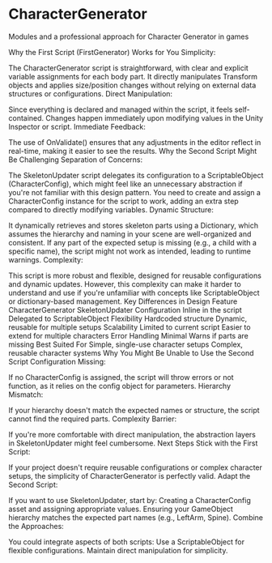 # CharacterGenerator 
Modules and a professional approach for Character Generator in games

Why the First Script (FirstGenerator) Works for You
Simplicity:

The CharacterGenerator script is straightforward, with clear and explicit variable assignments for each body part.
It directly manipulates Transform objects and applies size/position changes without relying on external data structures or configurations.
Direct Manipulation:

Since everything is declared and managed within the script, it feels self-contained.
Changes happen immediately upon modifying values in the Unity Inspector or script.
Immediate Feedback:

The use of OnValidate() ensures that any adjustments in the editor reflect in real-time, making it easier to see the results.
Why the Second Script Might Be Challenging
Separation of Concerns:

The SkeletonUpdater script delegates its configuration to a ScriptableObject (CharacterConfig), which might feel like an unnecessary abstraction if you're not familiar with this design pattern.
You need to create and assign a CharacterConfig instance for the script to work, adding an extra step compared to directly modifying variables.
Dynamic Structure:

It dynamically retrieves and stores skeleton parts using a Dictionary, which assumes the hierarchy and naming in your scene are well-organized and consistent.
If any part of the expected setup is missing (e.g., a child with a specific name), the script might not work as intended, leading to runtime warnings.
Complexity:

This script is more robust and flexible, designed for reusable configurations and dynamic updates.
However, this complexity can make it harder to understand and use if you're unfamiliar with concepts like ScriptableObject or dictionary-based management.
Key Differences in Design
Feature	CharacterGenerator	SkeletonUpdater
Configuration	Inline in the script	Delegated to ScriptableObject
Flexibility	Hardcoded structure	Dynamic, reusable for multiple setups
Scalability	Limited to current script	Easier to extend for multiple characters
Error Handling	Minimal	Warns if parts are missing
Best Suited For	Simple, single-use character setups	Complex, reusable character systems
Why You Might Be Unable to Use the Second Script
Configuration Missing:

If no CharacterConfig is assigned, the script will throw errors or not function, as it relies on the config object for parameters.
Hierarchy Mismatch:

If your hierarchy doesn't match the expected names or structure, the script cannot find the required parts.
Complexity Barrier:

If you're more comfortable with direct manipulation, the abstraction layers in SkeletonUpdater might feel cumbersome.
Next Steps
Stick with the First Script:

If your project doesn't require reusable configurations or complex character setups, the simplicity of CharacterGenerator is perfectly valid.
Adapt the Second Script:

If you want to use SkeletonUpdater, start by:
Creating a CharacterConfig asset and assigning appropriate values.
Ensuring your GameObject hierarchy matches the expected part names (e.g., LeftArm, Spine).
Combine the Approaches:

You could integrate aspects of both scripts:
Use a ScriptableObject for flexible configurations.
Maintain direct manipulation for simplicity.
